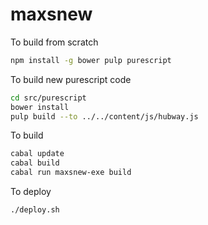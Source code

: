 # maxsnew

To build from scratch
```sh
npm install -g bower pulp purescript
```

To build new purescript code
```sh
cd src/purescript
bower install
pulp build --to ../../content/js/hubway.js
```

To build
```sh
cabal update
cabal build
cabal run maxsnew-exe build
```

To deploy
```sh
./deploy.sh
```
